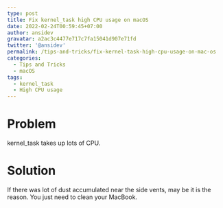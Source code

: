 ```yaml
---
type: post
title: Fix kernel_task high CPU usage on macOS
date: 2022-02-24T00:59:45+07:00
author: ansidev
gravatar: a2ac3c4477e717c7fa15041d907e71fd
twitter: '@ansidev'
permalink: /tips-and-tricks/fix-kernel-task-high-cpu-usage-on-mac-os
categories:
  - Tips and Tricks
  - macOS
tags:
  - kernel_task
  - High CPU usage
---
```


# Problem

kernel_task takes up lots of CPU.

# Solution

If there was lot of dust accumulated near the side vents, may be it is the reason. You just need to clean your MacBook.
